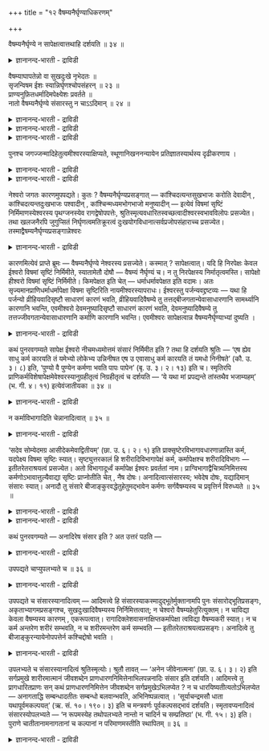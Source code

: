 +++
title = "१२ वैषम्यनैर्घृण्याधिकरणम्"

+++

वैषम्यनैर्घृण्ये न सापेक्षत्वात्तथाहि दर्शयति ॥ ३४ ॥  
<details><summary>ज्ञानानन्द-भारती - द्राविडी</summary>

वै षम्यनैर्क्रुण्ये न साबेक्षत्वात्तदाहि तर्सयदि ॥ ३४ ॥
</details>

वैषम्याघापतेन्नो वा सुखदुःखे नृभेदतः ॥  
सृजन्विषम ईशः स्यान्निर्घृणश्चोपसंहरन् ॥ २३ ॥  
प्राण्यनुफ़ितधर्मादिमपेक्ष्येशः प्रवर्तते ॥  
नातो वैषम्यनैर्घृण्ये संसारस्तु न चाऽऽदिमान् ॥ २४ ॥  
<details><summary>ज्ञानानन्द-भारती - द्राविडी</summary>

--वैयासिग न्यायमाला
</details>

<details><summary>ज्ञानानन्द-भारती - द्राविडी</summary>

(परमेसुवररुक्कु) वै षम्यम् (समाऩमागयिल्लात् तऩ्मै अदावदु पक्षबादत्तुडऩिरुत्तल्) मुदलाऩदु एऱ्पडुमा? एऱ्पडादा? जऩङ्गळुक्कुळ् पेदप्पडुत्ति सुगत् तैयुम्, तुक्कत्तैयुम् स्रुष्टिक्कुम् ईसुवरर् सममायिरुप्प वरल्लवॆऩ्ऱु ताऩ् एऱ्पडुम्। (कडैसियिल् ऎल्लारैयुम् पिरळयत्तिल्) ऒडुङ्गच् चॆय्गिऱवर्, करुणैयऱ्ऱवरागवुम् आवार्।
</details>

<details><summary>ज्ञानानन्द-भारती - द्राविडी</summary>

पिराणिगळाल् अऩुष्टिक्कप्पट्ट तर्मम् मुदला ऩदै अबेक्षित्ते ईसुवरर् पिरविरुत्तिक्किऱार् आगैयाल् अवरुक्कु वै षम्यमावदु करुणैयिऩ् मैयावदु एऱ्पडादु। संसारमो आदियुळ्ळदल्ल।
</details>

पुनश्च जगज्जन्मादिहेतुत्वमीश्वरस्याक्षिप्यते, स्थूणानिखननन्यायेन प्रतिज्ञातस्यार्थस्य दृढीकरणाय ।

<details><summary>ज्ञानानन्द-भारती - द्राविडी</summary>

(ईसुवरऩ् ताऩ् पडैत्त उलगिल् सिलरुक्कु सुगत्तैयुम् सिलरुक्कु तुक्कत्तैयुम् कॊडुक्किऱार्। इदऩ् मूलम् ईसुवरऩ् पक्षबादमुळ्ळवरॆऩ्ऱु तॆरिगिऱदु। पिरळय कालत्तिल् ऎल्लारैयुमऴिप्पदाल् ईसुवरऩ् करुणैयऱ्ऱवर् ऎऩ्ऱु तॆरिगिऱदु। पक्षबादियुम् करुणैयिल्लादवरुमाऩ ईसुवरऩ् जगत् कारणमॆऩ्ऱु सॊल्वदु पॊरुन्दादु ऎऩ्ऱु पूर्वबक्षम्। पिराणिगळ् मुऩ्ऩर् सॆय्द पुण्यबाबङ्गळै अऩुसरित्ते ईसुवरऩ् सॆयल् पडुवदाल् ईसुवरऩुक्कु पक्षबादम् इरक्कमिऩ्मै ऎऩ्ऱ तोषम् किडैयादु। अवर् जगत् कारणमागलाम्)।
</details>

<details><summary>ज्ञानानन्द-भारती - द्राविडी</summary>

ईसुवरऩुक्कुळ्ळ जगत्तिऩ् जऩ्मम् मुदलाऩदिऩ् कारणत्तऩ्मै मऱुबडियुम् आक्षेबिक्कप्पडुगिऱदु। तूणै असैत्तु ऊऩ्ऱुम् नियायप्पडि पिरदिक्ञै सॆय्दिरुक्कुम् विषयत्तै उऱुदिप्पडुत्तुवदऱ्काग।
</details>

नेश्वरो जगतः कारणमुपपद्यते। कुतः ? वैषम्यनैर्घृण्यप्रसङ्गात् — कांश्चिदत्यन्तसुखभाजः करोति देवादीन् , कांश्चिदत्यन्तदुःखभाजः पश्वादीन् , कांश्चिन्मध्यमभोगभाजो मनुष्यादीन् — इत्येवं विषमां सृष्टिं निर्मिमाणस्येश्वरस्य पृथग्जनस्येव रागद्वेषोपपत्तेः, श्रुतिस्मृत्यवधारितस्वच्छत्वादीश्वरस्वभावविलोपः प्रसज्येत। तथा खलजनैरपि जुगुप्सितं निर्घृणत्वमतिक्रूरत्वं दुःखयोगविधानात्सर्वप्रजोपसंहाराच्च प्रसज्येत। तस्माद्वैषम्यनैर्घृण्यप्रसङ्गान्नेश्वरः

<details><summary>ज्ञानानन्द-भारती - द्राविडी</summary>

पूर्वबक्षम्: ईसुवरऩ् जगत्तिऱ्कु कारणम् ऎऩ्बदु पॊरुन्दादु, एऩ्? वै षम्यम् (समाऩमा यिल्लामै) नैर्क्रुण्यम् (तयैयिल्लामै) इवै एऱ्पडुमाऩ तिऩाल् तेवर् मुदलाऩ सिलरै वॆगु सुगमुळ्ळवरागच् चॆय्गिऱार्। पसु मुदलाऩ सिलरै मिगवुम् तुक्कमुळ्ळ वरागच् चॆय्गिऱार्, मऩुष्यर् मुदलाऩ सिलरै नडुत्तर पोगमुळ्ळवरागच् चॆय्गिऱार्, ऎऩ्ऱु इव्विदमाग सममागयिल्लाद स्रुष्टियै सॆय्युम् ईसुवरऩुक्कु, सामाऩ्य जऩङ्गळैप्पोल, रागमुम्, तुवे षमुम् इरुप्पदाय् एऱ्पडुवदाल्। सुरुदि स्मिरुदिगळाल् तीर्माऩम् सॆय्यप्पट्टिरुक्किऱ मिगवुम् निर्मलमाग (तोष मऱ्ऱवराग) इरुक्कुम् तऩ्मै मुदलाऩ ईसुवरऩुडैय स्वबावत्तिऱ्कु कॆडुदल् एऱ्पडुम्। अप्पडिये तुक्कत्तैच् चेर्त्तु विडुवदिऩालुम् ऎल्ला पिरजै कळैयुम् उबसम्हारम् (नासम्) सॆय्व तिऩालुम्, तुष्टजऩङ्गळाल् कूड वॆऱुक्कप्पडुगिऱ तयैयिल् लामै, मिगवुम् क्रूरमायिरुक्कुम् तऩ्मै एऱ्पडुम्। आगैयाल् सममायिल्लामै, तयैयिल्लामै इवै एऱ्पडुमाऩदिऩाल् ईसुवरऩ् कारणम् अल्ल, ऎऩ्ऱु।
</details>

कारणमित्येवं प्राप्ते ब्रूमः — वैषम्यनैर्घृण्ये नेश्वरस्य प्रसज्येते। कस्मात् ? सापेक्षत्वात्। यदि हि निरपेक्षः केवल ईश्वरो विषमां सृष्टिं निर्मिमीते, स्यातामेतौ दोषौ — वैषम्यं नैर्घृण्यं च। न तु निरपेक्षस्य निर्मातृत्वमस्ति। सापेक्षो हीश्वरो विषमां सृष्टिं निर्मिमीते। किमपेक्षत इति चेत् — धर्माधर्मावपेक्षत इति वदामः। अतः सृज्यमानप्राणिधर्माधर्मापेक्षा विषमा सृष्टिरिति नायमीश्वरस्यापराधः। ईश्वरस्तु पर्जन्यवद्द्रष्टव्यः — यथा हि पर्जन्यो व्रीहियवादिसृष्टौ साधारणं कारणं भवति, व्रीहियवादिवैषम्ये तु तत्तद्बीजगतान्येवासाधारणानि सामर्थ्यानि कारणानि भवन्ति, एवमीश्वरो देवमनुष्यादिसृष्टौ साधारणं कारणं भवति, देवमनुष्यादिवैषम्ये तु तत्तज्जीवगतान्येवासाधारणानि कर्माणि कारणानि भवन्ति। एवमीश्वरः सापेक्षत्वान्न वैषम्यनैर्घृण्याभ्यां दुष्यति ।

<details><summary>ज्ञानानन्द-भारती - द्राविडी</summary>

सित्तान्दम्: इव्विदम् वरुम्बोदु सॊल्गिऱोम्। ईसुवरऩुक्कु सममायिल्लामै, तयैयिल्लामै इवै एऱ्पडादु। ऎदिऩाल्? साबेक्षमायिरुप्पदाल्। ईसुवरऩ् वॆऱुम् निरबेक्षऩायिरुन्दु कॊण्डु विषममाऩ स्रुष्टियै सॆय्गिऱार्। ऎऩ्ऱलल्लवा सममायिल्लामै तयैयिल्लामै ऎऩ्ऱ इन्द इरण्डु तोषङ्गळुम् एऱ्पडुम्? निरबेक्षऩायिरुप्पवरुक्कु स्रुष्टि सॆय्युम् तऩ्मैये किडैयादु। ईसुवरऩ् साबेक्षरायिरुन्दु कॊण्डुदाऩ् विषममाऩ स्रुष्टियै सॆय्गिऱार्। ऎदै अबेक्षिक्किऱार्? ऎऩ्ऱाल्, तर्मादर्मङ्गळै अबेक्षिक् किऱार् ऎऩ्ऱु सॊल्गिऱोम्। आगैयाल्, स्रुष्टिक्कप् पडुम् पिराणिगळुडैय तर्मादर्मङ्गळै अबेक्षित् तदाग विषममाऩ स्रुष्टि ऎऩ्बदिऩाल् इदु ईसुवरऩुडैय कुऱ्ऱमागादु। ईसुवरऩो मऴैबोल अऱियवेण्डियवर्, नॆल् यवम् मुदलाऩवैगळै स्रुष्टि सॆय्वदिल् ऎप्पडि मऴै पॊदुवाऩ कारणमा यिरुक्किऱदो, नॆल् यवम् मुदलाऩ वैगळिलुळ्ळ वित्तियास विषयत्तिल् अन्दन्द विदैगळिलुळ्ळ सिऱप्पाऩ (अदिल् मट्टुमुळ्ळ) सामर्त्तियङ्गळे कारण मायिरुक्किऩ्ऱऩवो, इव्विदमे, ईसुवरऩ् तेवर् मऩुष्यर् मुदलाऩवर्गळिऩ् स्रुष्टि विषयत्तिल् पॊदुवाऩ कारणमाग इरुक्किऱार्। तेवर् मऩुष्यर् मुदलाऩवर् कळुक्कुळ् इरुक्कुम् वित्तियास विषयत् तिलो, अन्दन्द जीवर्गळैच् चेर्न्द पॊदुवल्लाद कर्माक्कळे कारणङ्गळाग इरुक्किऩ्ऱऩ। इव्विदम् ईसुवरऩ् साबेक्षऩायिरुप्पदाल् सममिल्लामै तयैयिल्लामै ऎऩ्बवैगळाल् तोषमडैवदिल्लै।
</details>

कथं पुनरवगम्यते सापेक्ष ईश्वरो नीचमध्यमोत्तमं संसारं निर्मिमीत इति ? तथा हि दर्शयति श्रुतिः — ‘एष ह्येव साधु कर्म कारयति तं यमेभ्यो लोकेभ्य उन्निनीषत एष उ एवासाधु कर्म कारयति तं यमधो निनीषते’ (कौ. उ. ३। ८) इति, ‘पुण्यो वै पुण्येन कर्मणा भवति पापः पापेन’ (बृ. उ. ३। २। १३) इति च। स्मृतिरपि प्राणिकर्मविशेषापेक्षमेवेश्वरस्यानुग्रहीतृत्वं निग्रहीतृत्वं च दर्शयति — ‘ये यथा मां प्रपद्यन्ते तांस्तथैव भजाम्यहम्’ (भ. गी. ४। ११) इत्येवंजातीयका ॥ ३४ ॥

<details><summary>ज्ञानानन्द-भारती - द्राविडी</summary>

ईसुवरऩ् साबेक्षराग इरुन्दु कॊण्डु ताऩ् कीऴ् नडुत्तरम् मेलायुळ्ळ संसारत्तै एऱ्पडुत्तु किऱारॆऩ्ऱु ऎप्पडि अऱियप्पडुगिऱदु? अव्विदमे सुरुदि काट्टुगिऱदु। “ऎवऩै इन्द उलगङ्गळिलिरुन्दु मेले कॊण्डु पोग विरुम्बुगिऱारो, अवऩै इवरे नल्ल कर्मावै सॆय्युम्बडि सॆय्गिऱार्; ऎवऩै कीऴे कॊण्डु पोग विरुम्बुगिऱारो, अवऩैयो इवरै कॆट्ट कर्मावै सॆय्युम्बडि सॆय्गिऱार्” (कौषीदगि पिराह्मणम् III-८) ऎऩ्ऱुम्: “पुण्यमाऩ कर्माविऩाल् पुण्यऩाग आगिऱाऩ्; पाबत्तिऩाल् पाबऩाग” (पिरुहत् III २-१३) ऎऩ्ऱुम्। पिराणिगळिऩ् कर्माक्कळिलुळ्ळ विसेषत्तै अबक्षेक्षित् तुत्ताऩ् ईसुवरऩुक्कु अऩुक्रहिक्कुम् तऩ्मैयुम् निक्रहिक्कुम् तऩ्मैयुम् ऎऩ्ऱु स्मिरुदियुम् काट्टुगिऱदु। “ऎवर्गळ् ऎप्पडि ऎऩ्ऩै पजिक्किऱार् कळो अवर्गळै अप्पडिये नाऩ् पजिक्किऱेऩ्” (कीदै IV-११) ऎऩ्बदु पोलुळ्ळदु। (३४)
</details>

न कर्माविभागादिति चेन्नानादित्वात् ॥ ३५ ॥  
<details><summary>ज्ञानानन्द-भारती - द्राविडी</summary>

न कर्माविबागादिदि सेन्नानादित्वात् ॥ ३५ ॥
</details>

‘सदेव सोम्येदमग्र आसीदेकमेवाद्वितीयम्’ (छा. उ. ६। २। १) इति प्राक्सृष्टेरविभागावधारणान्नास्ति कर्म, यदपेक्ष्य विषमा सृष्टिः स्यात्। सृष्ट्युत्तरकालं हि शरीरादिविभागापेक्षं कर्म, कर्मापेक्षश्च शरीरादिविभागः — इतीतरेतराश्रयत्वं प्रसज्येत। अतो विभागादूर्ध्वं कर्मापेक्ष ईश्वरः प्रवर्ततां नाम। प्राग्विभागाद्वैचित्र्यनिमित्तस्य कर्मणोऽभावात्तुल्यैवाद्या सृष्टिः प्राप्नोतीति चेत् , नैष दोषः। अनादित्वात्संसारस्य; भवेदेष दोषः, यद्यादिमान् संसारः स्यात्। अनादौ तु संसारे बीजाङ्कुरवद्धेतुहेतुमद्भावेन कर्मणः सर्गवैषम्यस्य च प्रवृत्तिर्न विरुध्यते ॥ ३५ ॥

<details><summary>ज्ञानानन्द-भारती - द्राविडी</summary>

"हे सोम्य, इदु मुऩ्ऩाल् सत्तागवे इरुन्ददु, ऒऩ्ऱाग, इरण्डावदऱ्ऱदाग" (सान्। VI-२-१) ऎऩ्ऱु स्रुष्टिक्कु मुऩ्ऩाल् पिरिविऩ्मै उऱुदियाय् सॊल्लप्पट्टिरुप्पदाल्, ऎदै अबक्षेक्षित्तु विषममाऩ स्रुष्टि एऱ्पडलामो अव्विद कर्मा इल्लै; स्रुष्टिक्कुप् पिऱ्कालत्तिलल्लवा सरीरम् मुदलाऩ पिरिवै अबेक्षिक्कुम् कर्मावुम्, कर्मावै अबेक्षिक्कुम् सरीरम् मुदलाऩ पिरिवुम्, ऎऩ्ऱु ऒऩ्ऱुक्कॊऩ्ऱु आसिरयमायिरुक्कुम् तऩ्मै एऱ्पडुम्? अदिऩाल् पिरिवुक्कु मेलाल् वेण्डुमाऩाल् ईसुवरऩ् कर्मावै अबेक्षित्तु पिरविरुत्तिक्कट्टुम्। पिरिवुक्कु मुऩ्ऩालो विसित्तिरत् तऩ्मैक्कुक् कारणमायुळ्ळ कर्मा इल्लादबडियाल् मुदल् स्रुष्टि ऒरे मादिरिदाऩ् इरुक्कवेण्डुमॆऩ्ऱु एऱ्पडुगिऱदु, ऎऩ्ऱु।
</details>

<details><summary>ज्ञानानन्द-भारती - द्राविडी</summary>

इदु तोषमिल्लै, संसारम् आदियिल्ला तदाल्, संसारम् आदियुळ्ळदाग इरुन्ददेयाऩाल्, इन्द तोषम् एऱ्पडुम्। संसारम् आदियिल्लामलिरुक्कै यिलो, विदै मुळैबोल, कारणम् कारणत्तै युडैयदु (कारियम्) ऎऩ्ऱ तऩ्मैयिऩाल् कर्मावुम् स्रुष्टियिल् वै षम्यमुम् एऱ्पडुवदु विरोदम् इल्लै।
</details>

कथं पुनरवगम्यते — अनादिरेष संसार इति ? अत उत्तरं पठति —

<details><summary>ज्ञानानन्द-भारती - द्राविडी</summary>

इदऱ्कु संसारम् आदियऱ्ऱदु ऎऩ्ऱु ऎप्पडित् तॆरिगिऱदु? ऎऩ्बदऱ्काग पदिल् सॊल्गिऱार्:-
</details>

उपपद्यते चाप्युपलभ्यते च ॥ ३६ ॥  
<details><summary>ज्ञानानन्द-भारती - द्राविडी</summary>

उबबत्यदे साप्युबलप्यदे स ॥ ३६ ॥
</details>

उपपद्यते च संसारस्यानादित्वम् — आदिमत्त्वे हि संसारस्याकस्मादुद्भूतेर्मुक्तानामपि पुनः संसारोद्भूतिप्रसङ्गः, अकृताभ्यागमप्रसङ्गश्च, सुखदुःखादिवैषम्यस्य निर्निमित्तत्वात्; न चेश्वरो वैषम्यहेतुरित्युक्तम्। न चाविद्या केवला वैषम्यस्य कारणम् , एकरूपत्वात्। रागादिक्लेशवासनाक्षिप्तकर्मापेक्षा त्वविद्या वैषम्यकरी स्यात्। न च कर्म अन्तरेण शरीरं सम्भवति, न च शरीरमन्तरेण कर्म सम्भवति — इतीतरेतराश्रयत्वप्रसङ्गः। अनादित्वे तु बीजाङ्कुरन्यायेनोपपत्तेर्न कश्चिद्दोषो भवति ।

<details><summary>ज्ञानानन्द-भारती - द्राविडी</summary>

संसारत्तिऩुडैय अऩादित्तऩ्मै पॊरुन्दु किऱदु। संसारम् आदियुडैयदायिरुन्दाल्, कारणमिल् लामल् उण्डावदाल्, मुक्तर्गळुक्कुगूड मऱुबडियुम् संसारम् उण्डावदु एऱ्पडुम्; सॆय्याददु वरुगिऱदु ऎऩ्ऱुम् एऱ्पडुम् सुगम्, तुक्कम् मुदलिय वित्तियासत्तिऱ्कु निमित्तमिल्लाददिऩाल्, ईसुवरऩो वित्तियासत्तिऱ्कुक् कारणमिल्लै ऎऩ्ऱु सॊल्लप्पट्टदु। वॆऱुम् अवित् तैयुम् वित्तियासत्तिऱ्कु कारणमागादु, ऒरे स्वरूब मायिरुप्पदाल्, आसै मुदलिय किलेसङ्गळुडैय वासऩैयाल् एऱ्पडुम् कर्मावै अबेक्षित्तुत्ताऩ् अवित्यै वित्तियासत्तै उण्डु पण्णुवदाग एऱ्पडुम्। कर्माविल्लामलो सरीरम् सम्बविक्कादु ; सरीरम् इल्लामल् कर्मा सम्बविक्कादु; ऎऩ्ऱु ऒऩ्ऱुक्कॊऩ्ऱु आसिरयमाग इरुक्कुम् तऩ्मैयेऱ्पडुम्। अऩादिया यिरुन्दालो विदै मुळै ऎऩ्ऱ नियायप्पडि पॊरुत्तमाय् उळ्ळदाल् ऎव्विद तोषमुम् एऱ्पडादु।
</details>

उपलभ्यते च संसारस्यानादित्वं श्रुतिस्मृत्योः। श्रुतौ तावत् — ‘अनेन जीवेनात्मना’ (छा. उ. ६। ३। २) इति सर्गप्रमुखे शारीरमात्मानं जीवशब्देन प्राणधारणनिमित्तेनाभिलपन्ननादिः संसार इति दर्शयति। आदिमत्त्वे तु प्रागधारितप्राणः सन् कथं प्राणधारणनिमित्तेन जीवशब्देन सर्गप्रमुखेऽभिलप्येत ? न च धारयिष्यतीत्यतोऽभिलप्येत — अनागताद्धि सम्बन्धादतीतः सम्बन्धो बलवान्भवति, अभिनिष्पन्नत्वात् । ‘सूर्याचन्द्रमसौ धाता यथापूर्वमकल्पयत्’ (ऋ. सं. १०। १९०। ३) इति च मन्त्रवर्णः पूर्वकल्पसद्भावं दर्शयति। स्मृतावप्यनादित्वं संसारस्योपलभ्यते — ‘न रूपमस्येह तथोपलभ्यते नान्तो न चादिर्न च सम्प्रतिष्ठा’ (भ. गी. १५। ३) इति। पुराणे चातीतानामनागतानां च कल्पानां न परिमाणमस्तीति स्थापितम् ॥ ३६ ॥

<details><summary>ज्ञानानन्द-भारती - द्राविडी</summary>

संसारत्तिऩ् अऩादित्तऩ्मै सुरुदि स्मिरुदिगळिलुम् काणप्पडुगिऱदु। सुरुदियिल् "इन्द जीवऩागिऱ आत्मावाग" (सान् VI-३-२) ऎऩ्ऱु स्रुष्टि आरम्बत्तिल् सारीरऩाऩ आत्मावै, पिराणऩै तरिक्किऱदॆऩ्ऱदै निमित्तमायुळ्ळ जीवऩ् ऎऩ्ऱ सप्तत्तिऩाल् सॊल्लुगिऱदाय् संसारम् अऩादि ऎऩ्ऱु काट्टुगिऱदु। आदियुळ्ळदाग इरुक्कुमे याऩालो, मुऩ्ऩाल् पिराणऩै तरिक्काददाय्क् कॊण्डु पिराणऩै तरिक्किऱदॆऩ्बदै निमित्तमायुडैय जीवऩ् ऎऩ्ऱ सप्तत्तिऩाल् स्रुष्टि आरम्बत्तिल् ऎप्पडि सॊल्लमुडियुम्? पिऩ्ऩाल् तरिक्कप्पोगिऱदॆऩ्बदिऩाल् अव्वाऱु सॊल्लप्पड मुडियादु। वरप्पोगिऱ सम्बन्दत्तै विड एऱ्पट्टिरुक्किऱ सम्बन्दम् पलमुळ्ळदल्लवा! एऱ्कऩवे एऱ्पट्टिरुप्पदाल्, "सूर्यऩैयुम्, सन्दिरऩैयुम् मुऩ्बोलवे ईसुवरऩ् एऱ्पडुत्तिऩार्” (रिक् संसिदै X - १९० - ३) ऎऩ्ऱु मन्दिर वर्णमुम् मुन्दिऩ कल्बत्तिऩ् इरुप्पैक् काट्टुगिऱदु। स्मिरुदियिलुम् कूड संसारत्तिऩ् अऩादित्तऩ्मै काणप्पडुगिऱदु। "इदऱ्कु इङ्गे रूबम् तॆरिवदिल्लै, मुडिवुमिल्लै, आदियुमिल्लै, निलैयुमिल्लै” (कीदै XV - ३) ऎऩ्ऱु। पुराणत्तिलुम् सॆऩ्ऱदुम् वरप् पोवदुमाऩ कल्बङ्गळुक्कु अळवु इल्लैयॆऩ्ऱु स्ताबिक्कप्पट्टिरुक्किऱदु।
</details>

